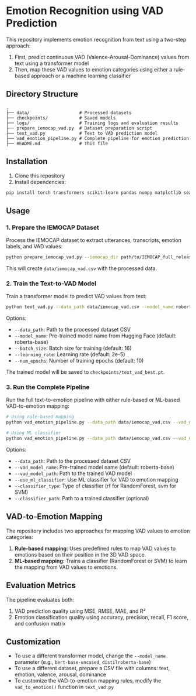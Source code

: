 # Emotion Recognition using VAD Prediction

This repository implements emotion recognition from text using a two-step approach:

1. First, predict continuous VAD (Valence-Arousal-Dominance) values from text using a transformer model
2. Then, map these VAD values to emotion categories using either a rule-based approach or a machine learning classifier

## Directory Structure

```
.
├── data/                   # Processed datasets
├── checkpoints/            # Saved models
├── logs/                   # Training logs and evaluation results
├── prepare_iemocap_vad.py  # Dataset preparation script
├── text_vad.py             # Text to VAD prediction model
├── vad_emotion_pipeline.py # Complete pipeline for emotion prediction
├── README.md               # This file
```

## Installation

1. Clone this repository
2. Install dependencies:

```bash
pip install torch transformers scikit-learn pandas numpy matplotlib seaborn
```

## Usage

### 1. Prepare the IEMOCAP Dataset

Process the IEMOCAP dataset to extract utterances, transcripts, emotion labels, and VAD values:

```bash
python prepare_iemocap_vad.py --iemocap_dir path/to/IEMOCAP_full_release --output_dir data
```

This will create `data/iemocap_vad.csv` with the processed data.

### 2. Train the Text-to-VAD Model

Train a transformer model to predict VAD values from text:

```bash
python text_vad.py --data_path data/iemocap_vad.csv --model_name roberta-base --num_epochs 10
```

Options:

- `--data_path`: Path to the processed dataset CSV
- `--model_name`: Pre-trained model name from Hugging Face (default: roberta-base)
- `--batch_size`: Batch size for training (default: 16)
- `--learning_rate`: Learning rate (default: 2e-5)
- `--num_epochs`: Number of training epochs (default: 10)

The trained model will be saved to `checkpoints/text_vad_best.pt`.

### 3. Run the Complete Pipeline

Run the full text-to-emotion pipeline with either rule-based or ML-based VAD-to-emotion mapping:

```bash
# Using rule-based mapping
python vad_emotion_pipeline.py --data_path data/iemocap_vad.csv --vad_model_path checkpoints/text_vad_best.pt

# Using ML classifier
python vad_emotion_pipeline.py --data_path data/iemocap_vad.csv --vad_model_path checkpoints/text_vad_best.pt --use_ml_classifier --classifier_type rf
```

Options:

- `--data_path`: Path to the processed dataset CSV
- `--vad_model_name`: Pre-trained model name (default: roberta-base)
- `--vad_model_path`: Path to the trained VAD model
- `--use_ml_classifier`: Use ML classifier for VAD to emotion mapping
- `--classifier_type`: Type of classifier (rf for RandomForest, svm for SVM)
- `--classifier_path`: Path to a trained classifier (optional)

## VAD-to-Emotion Mapping

The repository includes two approaches for mapping VAD values to emotion categories:

1. **Rule-based mapping**: Uses predefined rules to map VAD values to emotions based on their position in the 3D VAD space.
2. **ML-based mapping**: Trains a classifier (RandomForest or SVM) to learn the mapping from VAD values to emotions.

## Evaluation Metrics

The pipeline evaluates both:

1. VAD prediction quality using MSE, RMSE, MAE, and R²
2. Emotion classification quality using accuracy, precision, recall, F1 score, and confusion matrix

## Customization

- To use a different transformer model, change the `--model_name` parameter (e.g., `bert-base-uncased`, `distilroberta-base`)
- To use a different dataset, prepare a CSV file with columns: text, emotion, valence, arousal, dominance
- To customize the VAD-to-emotion mapping rules, modify the `vad_to_emotion()` function in `text_vad.py`
